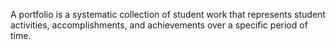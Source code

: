 A portfolio is a systematic collection of student work that represents student activities, accomplishments, and achievements over a specific period of time.
